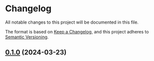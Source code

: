 # Changelog

All notable changes to this project will be documented in this file.

The format is based on [Keep a Changelog](https://keepachangelog.com/en/1.1.0/),
and this project adheres to [Semantic Versioning](https://semver.org/spec/v2.0.0.html).

## [0.1.0] (2024-03-23)

[0.1.0]: https://github.com/jub0bs/cors/releases/tag/v0.1.0
